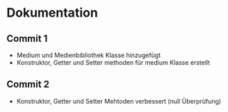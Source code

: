 # Dokumentation
## Commit 1
- Medium und Medienbibliothek Klasse hinzugefügt
- Konstruktor, Getter und Setter methoden für medium Klasse erstellt
## Commit 2
- Konstruktor, Getter und Setter Mehtoden verbessert (null Überprüfung)